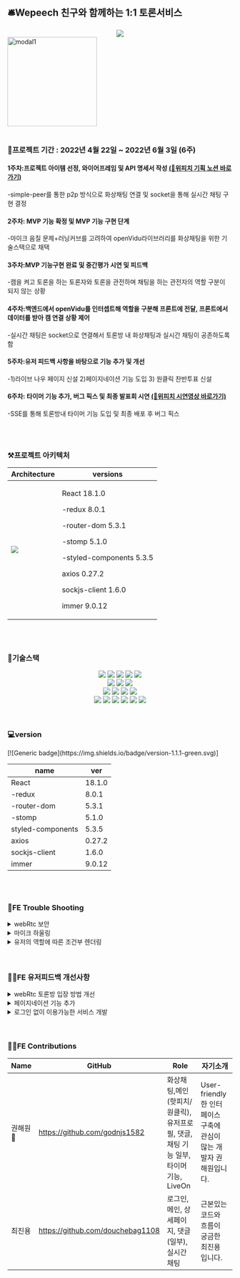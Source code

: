 <h2 align="left"> 🛎️Wepeech 친구와 함께하는 1:1 토론서비스</h2>
<div align=center> <img src = "https://user-images.githubusercontent.com/93530462/172346130-4733321a-f8bd-4891-97be-7152be79a21b.png"/> </div>

<a href="https://wepeech.com/">
  <img width="200" alt="modal1" src="https://user-images.githubusercontent.com/57132148/172310521-cca6bb2a-a351-44c3-bc38-bc0156d4111c.png" align="center"/>
</a>



<br>
<br>
<div align="left">
<h3 align="left">📅프로젝트 기간 : 2022년 4월 22일 ~ 2022년 6월 3일 (6주)</h3>
  <h4 align="left">1주차:프로젝트 아이템 선정, 와이어프레임 및 API 명세서 작성
    <span><a href="https://www.notion.so/6-1b78959a59204708bb4a3b440986abfa">(🔗위피치 기획 노션 바로가기)</a></span></h4>
<p align="left">-simple-peer를 통한 p2p 방식으로 화상채팅 연결 및 socket을 통해 실시간 채팅 구현 결정 </p>
<h4 align="left">2주차: MVP 기능 확정 및 MVP 기능 구현 단계</h4>
<p align="left">-마이크 음질 문제+러닝커브를 고려하여 openVidu라이브러리를 화상채팅을 위한 기술스택으로 채택 </p>
<h4 align="left">3주차:MVP 기능구현 완료 및 중간평가 시연 및 피드백</h4>
<p align="left">-캠을 켜고 토론을 하는 토론자와 토론을 관전하며 채팅을 하는 관전자의 역할 구분이 되지 않는 상황<p>
<h4 align="left">4주차:백엔드에서 openVidu를 인터셉트해 역할을 구분해 프론트에 전달, 프론트에서 데이터를 받아 캠 연결 상황 제어</h4>
<p align="left">-실시간 채팅은 socket으로 연결해서 토론방 내 화상채팅과 실시간 채팅이 공존하도록 함 </p>
<h4 align="left">5주차:유저 피드백 사항을 바탕으로 기능 추가 및 개선</h4>
<p align="left">-1)라이브 나우 페이지 신설 2)페이지네이션 기능 도입 3) 원클릭 찬반투표 신설</p>
  <h4 align="left">6주차: 타이머 기능 추가, 버그 픽스 및 최종 발표회 시연
    <span><a href="https://www.youtube.com/watch?v=5qY561bkSC0&list=LLfeaWtXls2z-RNH8pkEwBuw">(🔗위피치 시연영상 바로가기)</a></span></h4>
<p align="left">-SSE를 통해 토론방내 타이머 기능 도입 및 최종 배포 후 버그 픽스</p>
</div>
  
<br>
<br>
<h3 align="left">⚒️프로젝트 아키텍처</h3>
  
 |Architecture|versions|
 |---|---  |
 |<img src="https://user-images.githubusercontent.com/93530462/172407245-b3ea5ac3-88db-4684-b20b-5461a511e5b4.png"/>| <div> <p>React 18.1.0</p><p>-redux 8.0.1</p><p> -router-dom 5.3.1</p><p>-stomp 5.1.0</p><p>-styled-components 5.3.5</p><p>axios 0.27.2</p><p>sockjs-client 1.6.0</p><p>immer 9.0.12</p></div>|
  
<br>
<br>

  
<h3 align="left">📱기술스택</h3>
<div width="100" align="center">
<img src="https://img.shields.io/badge/React-61DAFB?style=for-the-badge&logo=React&logoColor=black">
<img src="https://img.shields.io/badge/Redux-764ABC?style=for-the-badge&logo=Redux&logoColor=white"> 
<img src="https://img.shields.io/badge/html-E34F26?style=for-the-badge&logo=html5&logoColor=white">
<img src="https://img.shields.io/badge/css-1572B6?style=for-the-badge&logo=css3&logoColor=white">
<img src="https://img.shields.io/badge/javascript-F7DF1E?style=for-the-badge&logo=javascript&logoColor=black">
<br>
<img src="https://img.shields.io/badge/SockJs-02B78F?style=for-the-badge&logo=SockJs&logoColor=white">
<img src="https://img.shields.io/badge/Stomp-4A86CF?style=for-the-badge&logo=Stomp&logoColor=white">
<img src="https://img.shields.io/badge/WebRtc-E2001A?style=for-the-badge&logo=WebRtc&logoColor=white">
<br>
<img src="https://img.shields.io/badge/Styled Components-F893D1?style=for-the-badge&logo=styledComponents&logoColor=white">
<img src="https://img.shields.io/badge/github-181717?style=for-the-badge&logo=github&logoColor=white">
<img src="https://img.shields.io/badge/Axios-764ABC?style=for-the-badge&logo=Axios&logoColor=white">
<img src="https://img.shields.io/badge/Firebase-FFCA28?style=for-the-badge&logo=Firebase&logoColor=white">
<br>
<img src="https://img.shields.io/badge/Bootstrap-7952B3?style=for-the-badge&logo=Bootstrap&logoColor=white">
<img src="https://img.shields.io/badge/Immer-00E7C3?style=for-the-badge&logo=Immer&logoColor=white">
<img src="https://img.shields.io/badge/Npm-CB3837?style=for-the-badge&logo=Npm&logoColor=white">
<img src="https://img.shields.io/badge/Yarn-2C8EBB?style=for-the-badge&logo=Yarn&logoColor=white">
<img src="https://img.shields.io/badge/Figma-F24E1E?style=for-the-badge&logo=Figma&logoColor=white">
<img src="https://img.shields.io/badge/Notion-000000?style=for-the-badge&logo=Notion&logoColor=white">

</div>

<br>
<br>
<h3 align="left">💻version</h3>
[![Generic badge](https://img.shields.io/badge/version-1.1.1-green.svg)]
<div align="center">
  
  |name|ver|
|------|---|
| React |18.1.0|
|-redux |8.0.1|
|-router-dom |5.3.1|
|-stomp |5.1.0|
| styled-components |5.3.5|
| axios |0.27.2|
| sockjs-client |1.6.0|
| immer |9.0.12|
  
</div>
  
  <br>
  <br>
 <h3 align="left">🤔FE Trouble Shooting</h3>  
 
  <details>
    <summary>webRtc 보안</summary>
      <div markdown="1">
        <br>
       webRtc의 simplepeer 라이브러리에서 카메라와 마이크에 접근 할 수 있는 getUsermedia() 코드를 입력후 테스트 해보았으나, 사용자의 데이터스트림에 접근하지 못하는 현상을 발 견. webRtc가 실시간 데이터 송수신 기술이다 보니 로컬환경에서는 보안상의 문제로 연결을 할 수 없는 것이 문제 였고, https로 배포된 환경이 필요. 처음에는 S3버킷으로 배포를 시도 하였으나 별도의 인증서 발급과 등록이 없으면 배포에 시간이 걸리는 점을 알게 되어, 별도의 서버 필요없이 https로 바로 배포되는 Firebase를 채택하여 매끄럽게 진행이 가능해 졌습니다
      </div>
   </details>
  <details>
    <summary>마이크 하울링</summary>
      <div markdown="1">
        <br>
       ecoCancellation으로 제어를 시도했으나 원활한 소통 불가. <br> 더 나은 음질을 위해 이미 검증된 오픈소스나 라이브러리로 기능 개발을 추진하는 과정에서 쿠렌토가 가장 기본적인 미디어 서버만 제공하고 turn 서버와 같은 공인 ip주소를 돌려주는 역할을 하기 위해서는 추가로 연결하는 작업이 필요하여 러닝커브가 높다고 판단. 결과적으로 쿠렌토와 turn서버를 함께 제공하는 openvidu 오픈소스를 채택하여 빠르게 핵심 기능 개발.
    </div>
   </details>
  <details>
    <summary>유저의 역할에 따른 조건부 렌더링</summary>
      <div markdown="1">
        <br>
        openVidu가 기본적으로 제공하는 기능은, 토론자와 패널의 역할에 따라 다른 권한을 부여하는 기획을 구현기에는 부족. subscriber와 publisher을 분리하여 미디어 송출 여부를 결정하고 모두가 채팅에 참여할 수 있게 openVidu의 기본틀을 커스터마이징하는 과정이 필요. 하지만 sub/pub을 분리하는 것은 같은 서버에의 webRtc 통신에서는 불가능. 따라서 영상은 기존의 openVidu 서버를 사용하고, 채팅을 비롯한 부가적인 기능은 webSocket과 Stomp를 이용해 Spring 서버에 직접 연결하여 개별적인 컨트롤 성공.
      </div>
   </details>
  
  <br>
  <br>
  
   <h3 align="left">🙆‍♀️FE 유저피드백 개선사항</h3>  
 
  <details>
    <summary>webRtc 토론방 입장 방법 개선</summary>
      <div markdown="1">
        <br>
      기존의 토론방 입장방법의 경우 토론방을 생성한 유저가 방을 생성하면 해당 토론방이 만들어진 링크를 복사하여 상대방 및 패널에게 전달하면 링크를 받아 토론방으로 입장하는 방식, 그러나 이와같은 방식이 번거럽고, 소수의 계획된 사람들만 토론방에 입장이 가능한 것 보다는 위피치에 접속한 모든 사람들이 자신의 관심 분야에 따라 방을 선택하여 들어갈 수 있는 것이 진정한 토론 문화를 발전시키고자하는 위피치의 기획 의도와 맞다라는 피드백을 받아 Live Now라는 현재 진행 및 대기중인 토론방 내역을 보여주는 페이지를 추가하여 누구나 토론방에 들어올 수 있도록 입장 방법을 개선함
      </div>
   </details>
  <details>
    <summary>페이지네이션 기능 추가</summary>
      <div markdown="1">
        <br>
     위피치 내 유저의 활동 경험이 쌓여갈수록 유저 프로필 내 내가 참여한 토론 내역과 내가 작성한 댓글 목록, 그리고 상세 페이지 내에서 댓글의 수가 무한정으로 쌓여 원하는 정보를 찾기까지 스크롤을 계속 내려야하는 문제점이 있었음. 이를 해결하기 위해 react-paginate 라이브러리를 이용하여 서버로 부터 최신순으로 받아온 데이터 목록을 6개 혹은 10개씩 나누어 페이지네이션 시켜 유저의 사용자 경험을 향상시킴 
    </div>
   </details>
  <details>
    <summary>로그인 없이 이용가능한 서비스 개발</summary>
      <div markdown="1">
        <br>
        위피치의 핵심 서비스인 친구와 함께하는 일대일 토론의 경우 로그인이 필수인 서비스이고, 얼굴이 노출된다는 점에서 서비스 이용을 위한 허들이 높다는 피드백을 받음, 이같은 문제를 해결하고 더 많은 유저들이 위피치에서의 토론 경험을 가지게 하기 위해 메인 페이지 내에서 로그인 정보없이 iP주소를 기반으로 원클릭 찬반토론 코너를 신설하고 크롤링을 이용해 토론관련 정보를 보여주는 오늘의 뉴스 코너를 추가함
      </div>
   </details>
  
  <br>
  <br>
  
 <h3 align="left">👨‍💻FE Contributions</h3>  
  
|   Name  | GitHub | Role | 자기소개 |
| ----- | --- | --- | --- |
| 권해원🔰 | https://github.com/godnjs1582 | 화상채팅,메인(핫피치/원클릭),유저프로필, 댓글, 채팅 기능 일부, 타이머 기능, LiveOn | User-friendly한 인터페이스 구축에 관심이 많는 개발자 권해원입니다. |
| 최진용 | https://github.com/douchebag1108 | 로그인, 메인, 상세페이지, 댓글(일부), 실시간 채팅 | 근본있는 코드와 흐름이 궁금한 최진용 입니다. |
  
  
